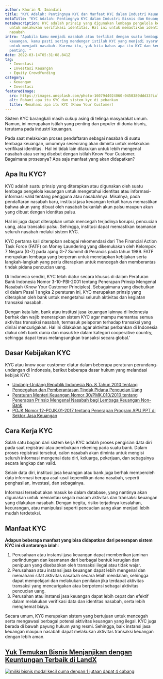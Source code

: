 ```yaml
---
author: Khurin N. Imandini
title: "KYC Adalah: Pentingnya KYC dan Manfaat KYC dalam Industri Keuangan"
metaTitle: "KYC Adalah: Pentingnya KYC dalam Industri Bisnis dan Keuangan"
metaDescription: KYC adalah prinsip yang digunakan lembaga pengelola keuangan
  untuk melakukan verifikasi identitas. Hal ini untuk memastikan identitas dari
  nasabah
intro: "Apabila kamu menjadi nasabah atau terlibat dengan suatu lembaga
  keuangan, kamu pasti sering mendengar istilah KYC yang menjadi syarat awal
  untuk menjadi nasabah. Karena itu, yuk kita bahas apa itu KYC dan kenapa KYC
  penting. "
date: 2022-03-14T05:31:08.841Z
tag:
  - Investasi
  - Investasi Keuangan
  - Equity Crowdfunding
category:
  - Keuangan
  - Investasi
featuredImage:
  src: https://images.unsplash.com/photo-1607944024060-0450380ddd33?ixlib=rb-1.2.1&ixid=MnwxMjA3fDB8MHxwaG90by1wYWdlfHx8fGVufDB8fHx8&auto=format&fit=crop&w=1032&q=80
  alt: Pahami apa itu KYC dan sistem kyc di pebankan
  title: Memahami apa itu KYC (Know Your Customer)
---
```

Sistem KYC barangkali masih cukup asing di telinga masyarakat umum. Namun, ini merupakan istilah yang penting dan populer di dunia bisnis, terutama pada industri keuangan.

Pada saat melakukan proses pendaftaran sebagai nasabah di suatu lembaga keuangan, umumnya seseorang akan diminta untuk melakukan verifikasi identitas.  Hal ini tidak lain dilakukan untuk lebih mengenal nasabah atau sering disebut dengan istilah Know Your Customer. Bagaimana prosesnya? Apa saja manfaat yang akan didapatkan?

## Apa Itu KYC?

KYC adalah suatu prinsip yang diterapkan atau digunakan oleh suatu lembaga pengelola keuangan untuk mengetahui identitas atau informasi-informasi valid tentang pengguna atau nasabahnya. Misalnya, pada pendaftaran nasabah baru, institusi jasa keuangan terkait harus memastikan bahwa akun yang dibuat oleh nasabah bukanlah akun palsu maupun akun yang dibuat dengan identitas palsu.

Hal ini juga dapat diterapkan untuk mencegah terjadinya korupsi, pencucian uang, atau transaksi palsu. Sehingga, institusi dapat memastikan keamanan seluruh nasabah melalui sistem KYC.

KYC pertama kali diterapkan sebagai rekomendasi dari The Financial Action Task Force (FATF) on Money Laundering yang dikemukakan oleh Kelompok 7 Negara (G-7) pada ajang G-7 Summit di Perancis pada tahun 1989. FATF merupakan lembaga yang berperan untuk menetapkan kebijakan serta langkah-langkah yang perlu diterapkan untuk mencegah dan memberantas tindak pidana pencucian uang.

Di Indonesia sendiri, KYC telah diatur secara khusus di dalam Peraturan Bank Indonesia Nomor 3-10-PBI-2001 tentang Penerapan Prinsip Mengenal Nasabah (Know Your Customer Principles). Sebagaimana yang disebutkan di dalam Pasal 1 angka 2 peraturan ini, KYC merupakan prinsip yang diterapkan oleh bank untuk mengetahui seluruh aktivitas dan kegiatan transaksi nasabah.

Dengan kata lain, bank atau institusi jasa keuangan lainnya di Indonesia berhak dan wajib menerapkan sistem KYC agar mampu memantau semua aktivitas transaksi nasabah, termasuk pelaporan terhadap transaksi yang dinilai mencurigakan. Hal ini dilakukan agar aktivitas perbankan di Indonesia diakui oleh bank dunia dan masuk ke dalam kategori cooperative country, sehingga dapat terus melangsungkan transaksi secara global.'

## Dasar Kebijakan KYC

KYC atau know your customer diatur dalam beberapa peraturan perundang-undangan di Indonesia, berikut beberapa dasar hukum yang melandasi kebijak KYC: 

* [Undang-Undang Republik Indonesia No. 8 Tahun 2010 tentang Pencegahan dan Pemberantasan Tindak Pidana Pencucian Uang](https://www.ojk.go.id/apu-ppt/id/peraturan/uu/Pages/Undang-Undang-Nomor-8-Tahun-2010-tentang-Pencegahan-dan-Pemberantasan-Tindak-Pidana-Pencucian-Uang.aspx)
* [Peraturan Menteri Keuangan Nomor 30/PMK.010/2010 tentang Penerapan Prinsip Mengenal Nasabah bagi Lembaga Keuangan Non-Bank](http://www.ojk.go.id/id/kanal/iknb/regulasi/lembaga-jasa-keuangan-khusus/peraturan-keputusan-menteri/Pages/peraturan-menteri-keuangan-nomor-30-pmk-010-2010-tentang-penerapan-prinsip-mengenal-nasabah-bagi-lembaga-keuangan-non-b-3.aspx#:~:text=dan%20Perusahaan%20Publik-,Peraturan%20Menteri%20Keuangan%20Nomor%2030%2FPMK.010%2F2010%20tentang,bagi%20Lembaga%20Keuangan%20Non%2DBank&text=Peraturan%20Menkeu%20ini%20dibuat%20untuk,pencucian%20uang%20dan%20pendanaan%20teroris.)
* [POJK Nomor 12-POJK.01-2017 tentang Penerapan Program APU PPT di Sektor Jasa Keuangan](https://www.ojk.go.id/apu-ppt/id/peraturan/pojk/Pages/POJK-Nomor-12-POJK.01-2017-tentang-Penerapan-Program-APU-PPT-di-Sektor-Jasa-Keuangan.aspx)

## Cara Kerja KYC

Salah satu bagian dari sistem kerja KYC adalah proses pengisian data diri pada saat registrasi atau pembukaan rekening pada suatu bank. Dalam proses registrasi tersebut, calon nasabah akan diminta untuk mengisi seluruh informasi mengenai data diri, keluarga, pekerjaan, dan sebagainya secara lengkap dan valid.

Selain data diri, institusi jasa keuangan atau bank juga berhak memperoleh data informasi berupa asal-usul kepemilikan dana nasabah, seperti penghasilan, investasi, dan sebagainya.

Informasi tersebut akan masuk ke dalam database, yang nantinya akan digunakan untuk memantau segala macam aktivitas dan transaksi keuangan yang dilakukan nasabah. Dengan begitu, risiko terjadinya kesalahan, kecurangan, atau manipulasi seperti pencucian uang akan menjadi lebih mudah terdeteksi.

## Manfaat KYC

**Adapun beberapa manfaat yang bisa didapatkan dari penerapan sistem KYC ini di antaranya iala**h:

1. Perusahaan atau instansi jasa keuangan dapat memberikan jaminan perlindungan dan keamanan dari berbagai bentuk kerugian dan penipuan yang disebabkan oleh transaksi ilegal atau tidak wajar.
2. Perusahaan atau instansi jasa keuangan dapat lebih mengenal dan memahami sifat aktivitas nasabah secara lebih mendalam, sehingga dapat mempelajari dan melakukan penilaian jika terdapat aktivitas transaksi yang mencurigakan atau berpotensi sebagai aktivitas pencucian uang.
3. Perusahan atau instansi jasa keuangan dapat lebih cepat dan efektif dalam melakukan verifikasi data dan identitas nasabah, serta lebih menghemat biaya.

Secara umum, KYC merupakan sistem yang bertujuan untuk mencegah serta mengawasi berbagai potensi aktivitas keuangan yang ilegal. KYC juga berada di bawah payung hukum yang resmi. Sehingga, baik instansi jasa keuangan maupun nasabah dapat melakukan aktivitas transaksi keuangan dengan lebih aman.

## **[Yuk Temukan Bisnis Menjanjikan dengan Keuntungan Terbaik di LandX](https://landx.id/project/?utm_source=Blog&utm_medium=organic+keyword&utm_campaign=blog&utm_id=Blog)**

[![miliki bisnis modal kecil cuma dengan 1 jutaan dapat 4 cabang ](https://accountgram-production.sfo2.cdn.digitaloceanspaces.com/landx_ghost/2021/11/jadi-owner-bisnis-hanya-1-jutaan-dengan-cuan-yang-sangat-menjanjikan.png)](https://landx.id/project/?utm_source=Blog&utm_medium=organic+keyword&utm_campaign=blog&utm_id=Blog)